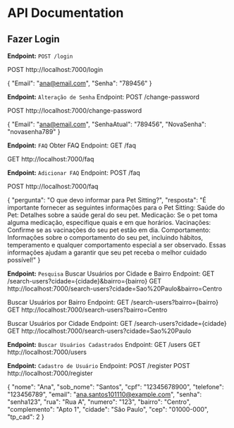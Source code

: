 # API Documentation

## Fazer Login

**Endpoint:** `POST /login`


POST http://localhost:7000/login

{
  "Email": "ana@email.com",
  "Senha": "789456"
}

**Endpoint:** `Alteração de Senha`
Endpoint: POST /change-password


POST http://localhost:7000/change-password

{
  "Email": "ana@email.com",
  "SenhaAtual": "789456",
  "NovaSenha": "novasenha789"
}

**Endpoint:** `FAQ`
Obter FAQ
Endpoint: GET /faq

GET http://localhost:7000/faq

**Endpoint:** `Adicionar FAQ`
Endpoint: POST /faq

POST http://localhost:7000/faq

{
    "pergunta": "O que devo informar para Pet Sitting?",
    "resposta": "É importante fornecer as seguintes informações para o Pet Sitting: Saúde do Pet: Detalhes sobre a saúde geral do seu pet. Medicação: Se o pet toma alguma medicação, especifique quais e em que horários. Vacinações: Confirme se as vacinações do seu pet estão em dia. Comportamento: Informações sobre o comportamento do seu pet, incluindo hábitos, temperamento e qualquer comportamento especial a ser observado. Essas informações ajudam a garantir que seu pet receba o melhor cuidado possível!"
}

**Endpoint:** `Pesquisa`
Buscar Usuários por Cidade e Bairro
Endpoint: GET /search-users?cidade={cidade}&bairro={bairro}
GET http://localhost:7000/search-users?cidade=Sao%20Paulo&bairro=Centro

Buscar Usuários por Bairro
Endpoint: GET /search-users?bairro={bairro}
GET http://localhost:7000/search-users?bairro=Centro

Buscar Usuários por Cidade
Endpoint: GET /search-users?cidade={cidade}
GET http://localhost:7000/search-users?cidade=Sao%20Paulo

**Endpoint:** `Buscar Usuários Cadastrados`
Endpoint: GET /users
GET http://localhost:7000/users

**Endpoint:** `Cadastro de Usuário`
Endpoint: POST /register
POST http://localhost:7000/register

{
    "nome": "Ana",
    "sob_nome": "Santos",
    "cpf": "12345678900",
    "telefone": "123456789",
    "email": "ana.santos101110@example.com",
    "senha": "senha123",
    "rua": "Rua A",
    "numero": "123",
    "bairro": "Centro",
    "complemento": "Apto 1",
    "cidade": "São Paulo",
    "cep": "01000-000",
    "tp_cad": 2
}